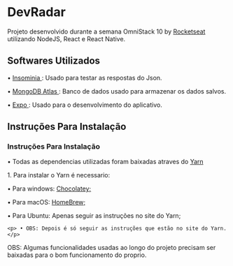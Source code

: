 # DevRadar
Projeto desenvolvido durante a semana OmniStack 10 by <a href= "https://rocketseat.com.br"/> Rocketseat </a> utilizando NodeJS, React e React Native.

<h2> Softwares Utilizados </h2>

<p> • <a href= "https://insomnia.rest/"/> Insominia </a>: Usado para testar as respostas do Json. </p>
<p> • <a href= "https://www.mongodb.com/cloud/atlas"/> MongoDB Atlas </a>: Banco de dados usado para armazenar os dados salvos. </p>
<p> • <a href= "https://expo.io/"/> Expo </a>: Usado para o desenvolvimento do aplicativo. </p>

<h2> Instruções Para Instalação </h2>

<h3> Instruções Para Instalação </h3>

<p> • Todas as dependencias utilizadas foram baixadas atraves do <a href= "https://yarnpkg.com/lang/en/"/> Yarn </a> </p>
    <p> 1. Para instalar o Yarn é necessario: </p>
      <p> • Para windows: <a href="https://chocolatey.org/"> Chocolatey;</a> </p>
      <p> • Para macOS: <a href="https://brew.sh/"> HomeBrew; </a> </p>
      <p> • Para Ubuntu: Apenas seguir as instruções no site do Yarn; </p>
    
    <p> • OBS: Depois é só seguir as instruções que estão no site do Yarn. </p>


<p>OBS: Algumas funcionalidades usadas ao longo do projeto precisam ser baixadas para o bom funcionamento do proprio. </p>
